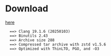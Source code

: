 
# Download
[here](https://github.com/Asteroidd21/gacorprjkt-clang/releases/latest)

```
  ==> Clang 19.1.6 (20250103)
  ==> Binutils 2.43
  ==> Archive size 288
  ==> Compressed tar archive with zstd v1.5.6
  ==> Optimized with ThinLTO, PGO, and -O3
```
